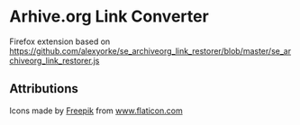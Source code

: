 # Arhive.org Link Converter
Firefox extension based on https://github.com/alexyorke/se_archiveorg_link_restorer/blob/master/se_archiveorg_link_restorer.js

## Attributions
Icons made by <a href="https://www.flaticon.com/authors/freepik" title="Freepik">Freepik</a> from <a href="https://www.flaticon.com/" title="Flaticon"> www.flaticon.com</a>
